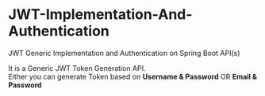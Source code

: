 # JWT-Implementation-And-Authentication
JWT Generic Implementation and Authentication on Spring Boot API(s)

It is a Generic JWT Token Generation API.<br/>
Either you can generate Token based on <b>Username & Password</b> OR <b>Email & Password</b>

